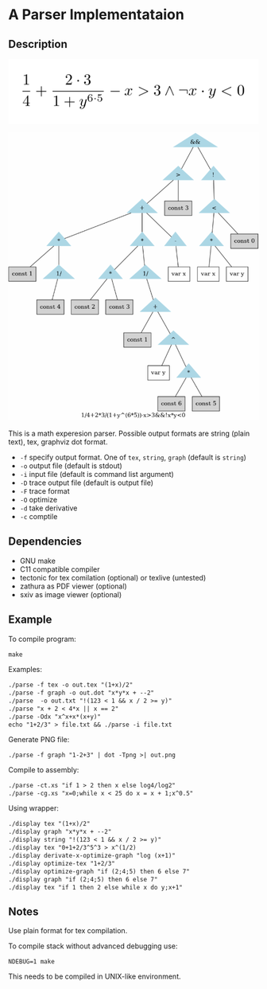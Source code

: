 A Parser Implementataion
========================

## Description

![alt text](https://github.com/summaryInfo/ispras_course/raw/parser/data/1.png "Generated TeX")

![alt text](https://github.com/summaryInfo/ispras_course/raw/parser/data/2.png "Generated graph image")


This is a math experesion parser.
Possible output formats are string (plain text), tex, graphviz dot format.

* `-f` specify output format. One of `tex`, `string`, `graph` (default is `string`)
* `-o` output file (default is stdout)
* `-i` input file (default is command list argument)
* `-D` trace output file (default is output file)
* `-F` trace format
* `-O` optimize
* `-d` take derivative
* `-c` comptile

## Dependencies

* GNU make
* C11 compatible compiler
* tectonic for tex comilation (optional) or texlive (untested)
* zathura as PDF viewer (optional)
* sxiv as image viewer (optional)

## Example

To compile program:

    make

Examples:

    ./parse -f tex -o out.tex "(1+x)/2"
    ./parse -f graph -o out.dot "x*y*x + --2"
    ./parse  -o out.txt "!(123 < 1 && x / 2 >= y)"
    ./parse "x + 2 < 4*x || x == 2"
    ./parse -Odx "x^x+x*(x+y)"
    echo "1+2/3" > file.txt && ./parse -i file.txt

Generate PNG file:

    ./parse -f graph "1-2+3" | dot -Tpng >| out.png

Compile to assembly:

    ./parse -ct.xs "if 1 > 2 then x else log4/log2"
    ./parse -cg.xs "x=0;while x < 25 do x = x + 1;x^0.5"

Using wrapper:

    ./display tex "(1+x)/2"
    ./display graph "x*y*x + --2"
    ./display string "!(123 < 1 && x / 2 >= y)"
    ./display tex "0+1+2/3^5^3 > x^(1/2)
    ./display derivate-x-optimize-graph "log (x+1)"
    ./display optimize-tex "1+2/3"
    ./display optimize-graph "if (2;4;5) then 6 else 7"
    ./display graph "if (2;4;5) then 6 else 7"
    ./display tex "if 1 then 2 else while x do y;x+1"

## Notes

Use plain format for tex compilation.

To compile stack without advanced debugging use:

    NDEBUG=1 make

This needs to be compiled in UNIX-like environment.
